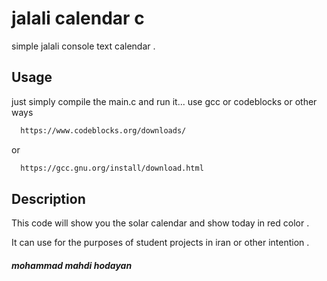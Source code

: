 
# jalali calendar c

simple jalali console text calendar . 


## Usage

just simply compile the main.c and run it...
use gcc or codeblocks or other ways 
```bash
  https://www.codeblocks.org/downloads/
```
or
```bash
  https://gcc.gnu.org/install/download.html
```
## Description
This code will show you the solar calendar and show today in red color .

It can use for the purposes of student projects in iran or other intention .


    
#### *mohammad mahdi hodayan*


